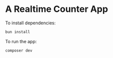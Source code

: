 # A Realtime Counter App

To install dependencies:

```bash
bun install
```

To run the app:

```bash
composer dev
```